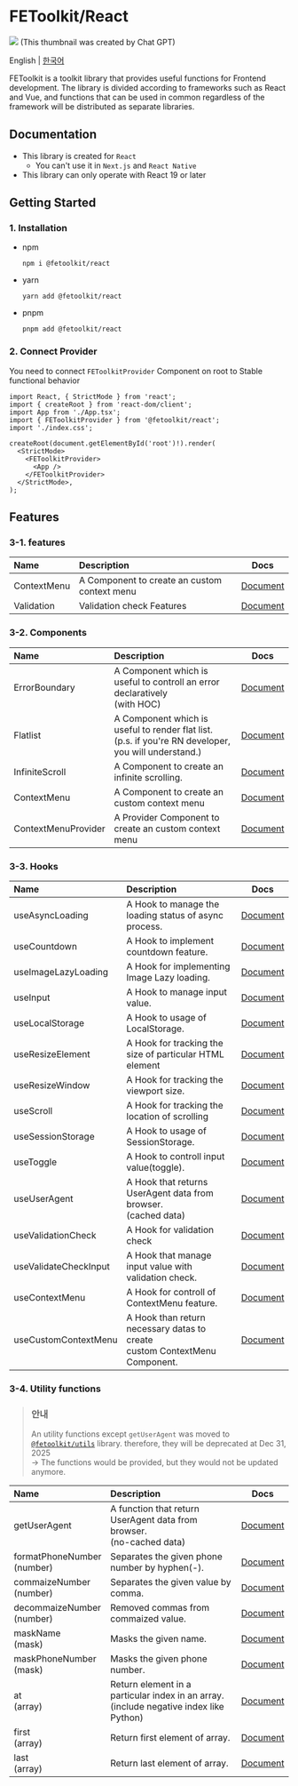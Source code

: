 # FEToolkit/React

![](https://fejumvuajiwc28287693.gcdn.ntruss.com/fetoolkit/fetoolkit_thumbnail.png)
(This thumbnail was created by Chat GPT)

English | [한국어](https://github.com/minwoo129/fetoolkit/blob/master/packages/react/README_kr.md)

FEToolkit is a toolkit library that provides useful functions for Frontend development. The library is divided according to frameworks such as React and Vue, and functions that can be used in common regardless of the framework will be distributed as separate libraries.

## Documentation

- This library is created for `React`
  - You can't use it in `Next.js` and `React Native`
- This library can only operate with React 19 or later

## Getting Started

### 1. Installation

- npm
  ```
  npm i @fetoolkit/react
  ```
- yarn
  ```
  yarn add @fetoolkit/react
  ```
- pnpm
  ```
  pnpm add @fetoolkit/react
  ```

### 2. Connect Provider

You need to connect `FEToolkitProvider` Component on root to Stable functional behavior

```tsx
import React, { StrictMode } from 'react';
import { createRoot } from 'react-dom/client';
import App from './App.tsx';
import { FEToolkitProvider } from '@fetoolkit/react';
import './index.css';

createRoot(document.getElementById('root')!).render(
  <StrictMode>
    <FEToolkitProvider>
      <App />
    </FEToolkitProvider>
  </StrictMode>,
);
```

## Features

### 3-1. features

| Name        | Description                                  |                   Docs                   |
| :---------- | :------------------------------------------- | :--------------------------------------: |
| ContextMenu | A Component to create an custom context menu |   [Document](./docs/en/contextmenu.md)   |
| Validation  | Validation check Features                    | [Document](./docs/en/validationcheck.md) |

### 3-2. Components

| Name                | Description                                                                                             |                          Docs                          |
| :------------------ | :------------------------------------------------------------------------------------------------------ | :----------------------------------------------------: |
| ErrorBoundary       | A Component which is useful to controll an error declaratively<br>(with HOC)                            |    [Document](./docs/en/component_errorboundary.md)    |
| Flatlist            | A Component which is useful to render flat list.<br>(p.s. if you're RN developer, you will understand.) |      [Document](./docs/en/component_flatlist.md)       |
| InfiniteScroll      | A Component to create an infinite scrolling.                                                            |   [Document](./docs/en/component_infinitescroll.md)    |
| ContextMenu         | A Component to create an custom context menu                                                            |     [Document](./docs/en/component_contextmenu.md)     |
| ContextMenuProvider | A Provider Component to create an custom context menu                                                   | [Document](./docs/en/component_contextmenuprovider.md) |

### 3-3. Hooks

| Name                  | Description                                                                     |                                                     Docs                                                     |
| :-------------------- | :------------------------------------------------------------------------------ | :----------------------------------------------------------------------------------------------------------: |
| useAsyncLoading       | A Hook to manage the loading status of async <br>process.                       |                                [Document](./docs/en/hook_useasyncloading.md)                                 |
| useCountdown          | A Hook to implement countdown feature.                                          |                                  [Document](./docs/en/hook_usecountdown.md)                                  |
| useImageLazyLoading   | A Hook for implementing Image Lazy loading.                                     |                              [Document](./docs/en/hook_useimagelazyloading.md)                               |
| useInput              | A Hook to manage input value.                                                   |                                    [Document](./docs/en/hook_useinput.md)                                    |
| useLocalStorage       | A Hook to usage of LocalStorage.                                                |                                [Document](./docs/en/hook_uselocalstorage.md)                                 |
| useResizeElement      | A Hook for tracking the size of particular HTML element                         |                                [Document](./docs/en/hook_useresizeelement.md)                                |
| useResizeWindow       | A Hook for tracking the viewport size.                                          |                                [Document](./docs/en/hook_useresizewindow.md)                                 |
| useScroll             | A Hook for tracking the location of scrolling                                   |                                   [Document](./docs/en/hook_usescroll.md)                                    |
| useSessionStorage     | A Hook to usage of SessionStorage.                                              |                               [Document](./docs/en/hook_usesessionstorage.md)                                |
| useToggle             | A Hook to controll input value(toggle).                                         |                                   [Document](./docs/en/hook_usetoggle.md)                                    |
| useUserAgent          | A Hook that returns UserAgent data from browser. <br>(cached data)              | [Document](https://github.com/minwoo129/fetoolkit/blob/master/packages/react/src/docs/hooks/useUserAgent.md) |
| useValidationCheck    | A Hook for validation check                                                     |                               [Document](./docs/en/hook_usevalidationcheck.md)                               |
| useValidateCheckInput | A Hook that manage input value with validation check.                           |                             [Document](./docs/en/hook_usevalidatecheckinput.md)                              |
| useContextMenu        | A Hook for controll of ContextMenu feature.                                     |                                 [Document](./docs/en/hook_usecontextmenu.md)                                 |
| useCustomContextMenu  | A Hook than return necessary datas to create <br> custom ContextMenu Component. |                              [Document](./docs/en/hook_usecustomcontextmenu.md)                              |

### 3-4. Utility functions

> ### 안내
>
> An utility functions except `getUserAgent` was moved to [`@fetoolkit/utils`](https://github.com/minwoo129/fetoolkit/tree/master/packages/utils) library. therefore, they will be deprecated at Dec 31, 2025  
> -> The functions would be provided, but they would not be updated anymore.

| Name                          | Description                                                                               |                                                           Docs                                                            |
| :---------------------------- | :---------------------------------------------------------------------------------------- | :-----------------------------------------------------------------------------------------------------------------------: |
| getUserAgent                  | A function that return UserAgent data from browser.<br>(no-cached data)                   |       [Document](https://github.com/minwoo129/fetoolkit/blob/master/packages/react/src/docs/utils/getUserAgent.md)        |
| formatPhoneNumber<br>(number) | Separates the given phone number by hyphen(-).                                            | [Document](https://github.com/minwoo129/fetoolkit/blob/master/packages/react/src/docs/utils/numbers_formatPhoneNumber.md) |
| commaizeNumber<br>(number)    | Separates the given value by comma.                                                       |  [Document](https://github.com/minwoo129/fetoolkit/blob/master/packages/react/src/docs/utils/numbers_commaizeNumber.md)   |
| decommaizeNumber<br>(number)  | Removed commas from commaized value.                                                      | [Document](https://github.com/minwoo129/fetoolkit/blob/master/packages/react/src/docs/utils/numbers_decommaizeNumber.md)  |
| maskName<br>(mask)            | Masks the given name.                                                                     |       [Document](https://github.com/minwoo129/fetoolkit/blob/master/packages/react/src/docs/utils/mask_maskName.md)       |
| maskPhoneNumber<br>(mask)     | Masks the given phone number.                                                             |   [Document](https://github.com/minwoo129/fetoolkit/blob/master/packages/react/src/docs/utils/mask_maskPhoneNumber.md)    |
| at<br>(array)                 | Return element in a particular index in an array.<br>(include negative index like Python) |         [Document](https://github.com/minwoo129/fetoolkit/blob/master/packages/react/src/docs/utils/array_at.md)          |
| first<br>(array)              | Return first element of array.                                                            |        [Document](https://github.com/minwoo129/fetoolkit/blob/master/packages/react/src/docs/utils/array_first.md)        |
| last<br>(array)               | Return last element of array.                                                             |        [Document](https://github.com/minwoo129/fetoolkit/blob/master/packages/react/src/docs/utils/array_last.md)         |
